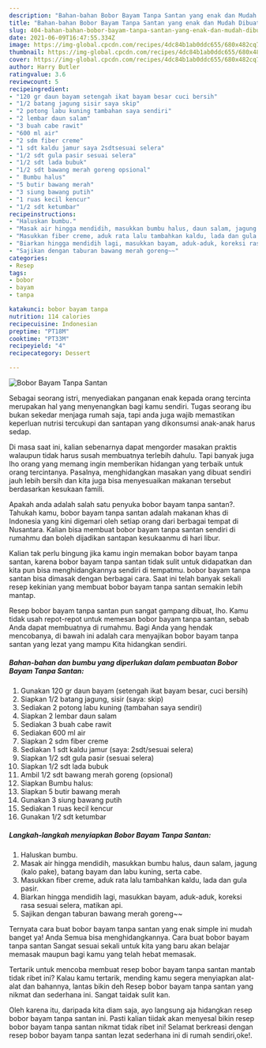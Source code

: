 ```yaml
---
description: "Bahan-bahan Bobor Bayam Tanpa Santan yang enak dan Mudah Dibuat"
title: "Bahan-bahan Bobor Bayam Tanpa Santan yang enak dan Mudah Dibuat"
slug: 404-bahan-bahan-bobor-bayam-tanpa-santan-yang-enak-dan-mudah-dibuat
date: 2021-06-09T16:47:55.334Z
image: https://img-global.cpcdn.com/recipes/4dc84b1ab0ddc655/680x482cq70/bobor-bayam-tanpa-santan-foto-resep-utama.jpg
thumbnail: https://img-global.cpcdn.com/recipes/4dc84b1ab0ddc655/680x482cq70/bobor-bayam-tanpa-santan-foto-resep-utama.jpg
cover: https://img-global.cpcdn.com/recipes/4dc84b1ab0ddc655/680x482cq70/bobor-bayam-tanpa-santan-foto-resep-utama.jpg
author: Harry Butler
ratingvalue: 3.6
reviewcount: 5
recipeingredient:
- "120 gr daun bayam setengah ikat bayam besar cuci bersih"
- "1/2 batang jagung sisir saya skip"
- "2 potong labu kuning tambahan saya sendiri"
- "2 lembar daun salam"
- "3 buah cabe rawit"
- "600 ml air"
- "2 sdm fiber creme"
- "1 sdt kaldu jamur saya 2sdtsesuai selera"
- "1/2 sdt gula pasir sesuai selera"
- "1/2 sdt lada bubuk"
- "1/2 sdt bawang merah goreng opsional"
- " Bumbu halus"
- "5 butir bawang merah"
- "3 siung bawang putih"
- "1 ruas kecil kencur"
- "1/2 sdt ketumbar"
recipeinstructions:
- "Haluskan bumbu."
- "Masak air hingga mendidih, masukkan bumbu halus, daun salam, jagung (kalo pake), batang bayam dan labu kuning, serta cabe."
- "Masukkan fiber creme, aduk rata lalu tambahkan kaldu, lada dan gula pasir."
- "Biarkan hingga mendidih lagi, masukkan bayam, aduk-aduk, koreksi rasa sesuai selera, matikan api."
- "Sajikan dengan taburan bawang merah goreng~~"
categories:
- Resep
tags:
- bobor
- bayam
- tanpa

katakunci: bobor bayam tanpa 
nutrition: 114 calories
recipecuisine: Indonesian
preptime: "PT18M"
cooktime: "PT33M"
recipeyield: "4"
recipecategory: Dessert

---
```



![Bobor Bayam Tanpa Santan](https://img-global.cpcdn.com/recipes/4dc84b1ab0ddc655/680x482cq70/bobor-bayam-tanpa-santan-foto-resep-utama.jpg)

Sebagai seorang istri, menyediakan panganan enak kepada orang tercinta merupakan hal yang menyenangkan bagi kamu sendiri. Tugas seorang ibu bukan sekedar menjaga rumah saja, tapi anda juga wajib memastikan keperluan nutrisi tercukupi dan santapan yang dikonsumsi anak-anak harus sedap.

Di masa  saat ini, kalian sebenarnya dapat mengorder masakan praktis walaupun tidak harus susah membuatnya terlebih dahulu. Tapi banyak juga lho orang yang memang ingin memberikan hidangan yang terbaik untuk orang tercintanya. Pasalnya, menghidangkan masakan yang dibuat sendiri jauh lebih bersih dan kita juga bisa menyesuaikan makanan tersebut berdasarkan kesukaan famili. 



Apakah anda adalah salah satu penyuka bobor bayam tanpa santan?. Tahukah kamu, bobor bayam tanpa santan adalah makanan khas di Indonesia yang kini digemari oleh setiap orang dari berbagai tempat di Nusantara. Kalian bisa membuat bobor bayam tanpa santan sendiri di rumahmu dan boleh dijadikan santapan kesukaanmu di hari libur.

Kalian tak perlu bingung jika kamu ingin memakan bobor bayam tanpa santan, karena bobor bayam tanpa santan tidak sulit untuk didapatkan dan kita pun bisa menghidangkannya sendiri di tempatmu. bobor bayam tanpa santan bisa dimasak dengan berbagai cara. Saat ini telah banyak sekali resep kekinian yang membuat bobor bayam tanpa santan semakin lebih mantap.

Resep bobor bayam tanpa santan pun sangat gampang dibuat, lho. Kamu tidak usah repot-repot untuk memesan bobor bayam tanpa santan, sebab Anda dapat membuatnya di rumahmu. Bagi Anda yang hendak mencobanya, di bawah ini adalah cara menyajikan bobor bayam tanpa santan yang lezat yang mampu Kita hidangkan sendiri.

<!--inarticleads1-->

##### Bahan-bahan dan bumbu yang diperlukan dalam pembuatan Bobor Bayam Tanpa Santan:

1. Gunakan 120 gr daun bayam (setengah ikat bayam besar, cuci bersih)
1. Siapkan 1/2 batang jagung, sisir (saya: skip)
1. Sediakan 2 potong labu kuning (tambahan saya sendiri)
1. Siapkan 2 lembar daun salam
1. Sediakan 3 buah cabe rawit
1. Sediakan 600 ml air
1. Siapkan 2 sdm fiber creme
1. Sediakan 1 sdt kaldu jamur (saya: 2sdt/sesuai selera)
1. Siapkan 1/2 sdt gula pasir (sesuai selera)
1. Siapkan 1/2 sdt lada bubuk
1. Ambil 1/2 sdt bawang merah goreng (opsional)
1. Siapkan  Bumbu halus:
1. Siapkan 5 butir bawang merah
1. Gunakan 3 siung bawang putih
1. Sediakan 1 ruas kecil kencur
1. Gunakan 1/2 sdt ketumbar




<!--inarticleads2-->

##### Langkah-langkah menyiapkan Bobor Bayam Tanpa Santan:

1. Haluskan bumbu.
1. Masak air hingga mendidih, masukkan bumbu halus, daun salam, jagung (kalo pake), batang bayam dan labu kuning, serta cabe.
1. Masukkan fiber creme, aduk rata lalu tambahkan kaldu, lada dan gula pasir.
1. Biarkan hingga mendidih lagi, masukkan bayam, aduk-aduk, koreksi rasa sesuai selera, matikan api.
1. Sajikan dengan taburan bawang merah goreng~~




Ternyata cara buat bobor bayam tanpa santan yang enak simple ini mudah banget ya! Anda Semua bisa menghidangkannya. Cara buat bobor bayam tanpa santan Sangat sesuai sekali untuk kita yang baru akan belajar memasak maupun bagi kamu yang telah hebat memasak.

Tertarik untuk mencoba membuat resep bobor bayam tanpa santan mantab tidak ribet ini? Kalau kamu tertarik, mending kamu segera menyiapkan alat-alat dan bahannya, lantas bikin deh Resep bobor bayam tanpa santan yang nikmat dan sederhana ini. Sangat taidak sulit kan. 

Oleh karena itu, daripada kita diam saja, ayo langsung aja hidangkan resep bobor bayam tanpa santan ini. Pasti kalian tiidak akan menyesal bikin resep bobor bayam tanpa santan nikmat tidak ribet ini! Selamat berkreasi dengan resep bobor bayam tanpa santan lezat sederhana ini di rumah sendiri,oke!.

